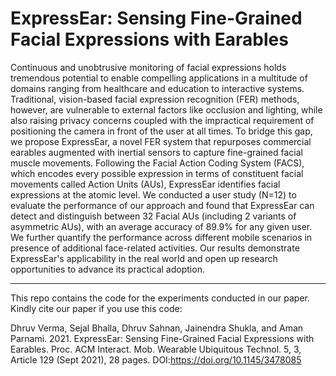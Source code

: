 # ExpressEar: Sensing Fine-Grained Facial Expressions with Earables

Continuous and unobtrusive monitoring of facial expressions holds tremendous potential to enable compelling applications in a multitude of domains ranging from healthcare and education to interactive systems. Traditional, vision-based facial expression recognition (FER) methods, however, are vulnerable to external factors like occlusion and lighting, while also raising privacy concerns coupled with the impractical requirement of positioning the camera in front of the user at all times. To bridge this gap, we propose ExpressEar, a novel FER system that repurposes commercial earables augmented with inertial sensors to capture fine-grained facial muscle movements. Following the Facial Action Coding System (FACS), which encodes every possible expression in terms of constituent facial movements called Action Units (AUs), ExpressEar identifies facial expressions at the atomic level. We conducted a user study (N=12) to evaluate the performance of our approach and found that ExpressEar can detect and distinguish between 32 Facial AUs (including 2 variants of asymmetric AUs), with an average accuracy of 89.9% for any given user. We further quantify the performance across different mobile scenarios in presence of additional face-related activities. Our results demonstrate ExpressEar's applicability in the real world and open up research opportunities to advance its practical adoption.

---

This repo contains the code for the experiments conducted in our paper. Kindly cite our paper if you use this code:

  Dhruv Verma, Sejal Bhalla, Dhruv Sahnan, Jainendra Shukla, and Aman Parnami. 2021. ExpressEar: Sensing Fine-Grained Facial Expressions with Earables. 
  Proc. ACM Interact. Mob. Wearable Ubiquitous Technol. 5, 3, Article 129 (Sept 2021), 28 pages. DOI:https://doi.org/10.1145/3478085
